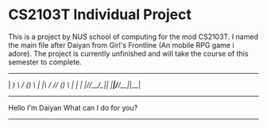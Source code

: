 # CS2103T Individual Project
This is a project by NUS school of computing for the mod CS2103T. I named the main file after Daiyan from Girl's Frontline (An mobile RPG game i adore). The project is currently unfinished and will take the course of this semester to complete.

 ____   ____   _ __  __ ____   __  _ 
| _) \ / () \ | |\ \/ // () \ |  \| |
|____//__/\__\|_| |__|/__\/__\|_|\__|
__________________________________________
Hello I'm Daiyan
What can I do for you?
__________________________________________

